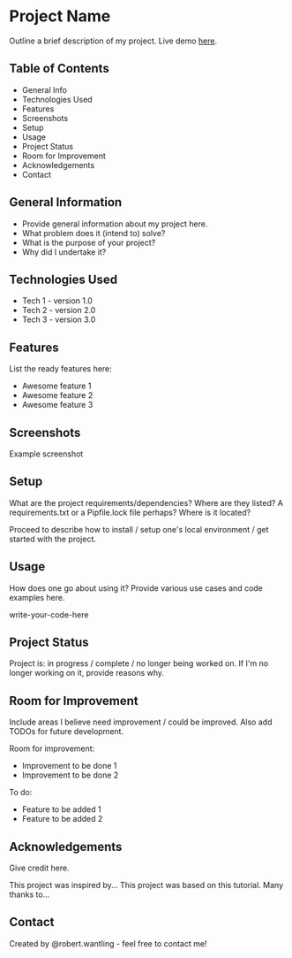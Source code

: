 # Project Name

<p>Outline a brief description of my project. Live demo <a href="https://www.google.com" rel="project">here</a>.<p>

## Table of Contents
  
- General Info
- Technologies Used
- Features
- Screenshots
- Setup
- Usage
- Project Status
- Room for Improvement
- Acknowledgements
- Contact
  
## General Information
  
- Provide general information about my project here.
- What problem does it (intend to) solve?
- What is the purpose of your project?
- Why did I undertake it?
  
## Technologies Used
  
- Tech 1 - version 1.0
- Tech 2 - version 2.0
- Tech 3 - version 3.0
  
## Features
  
List the ready features here:

- Awesome feature 1
- Awesome feature 2
- Awesome feature 3
  
## Screenshots
  
Example screenshot

## Setup
  
What are the project requirements/dependencies? Where are they listed? A requirements.txt or a Pipfile.lock file perhaps? Where is it located?

Proceed to describe how to install / setup one's local environment / get started with the project.

## Usage
  
How does one go about using it? Provide various use cases and code examples here.

write-your-code-here

## Project Status
  
Project is: in progress / complete / no longer being worked on. If I'm no longer working on it, provide reasons why.

## Room for Improvement
  
Include areas I believe need improvement / could be improved. Also add TODOs for future development.

Room for improvement:

- Improvement to be done 1
- Improvement to be done 2
  
To do:

- Feature to be added 1
- Feature to be added 2
  
## Acknowledgements
  
Give credit here.

This project was inspired by...
This project was based on this tutorial.
Many thanks to...
  
## Contact
  
Created by @robert.wantling - feel free to contact me!
